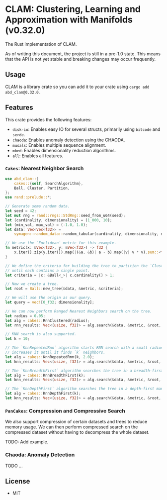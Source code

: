# CLAM: Clustering, Learning and Approximation with Manifolds (v0.32.0)

The Rust implementation of CLAM.

As of writing this document, the project is still in a pre-1.0 state.
This means that the API is not yet stable and breaking changes may occur frequently.

## Usage

CLAM is a library crate so you can add it to your crate using `cargo add abd_clam@0.32.0`.

## Features

This crate provides the following features:

- `disk-io`: Enables easy IO for several structs, primarily using `bitcode` and `serde`.
- `chaoda`: Enables anomaly detection using the CHAODA.
- `musals`: Enables multiple sequence alignment.
- `mbed`: Enables dimensionality reduction algorithms.
- `all`: Enables all features.

### `Cakes`: Nearest Neighbor Search

```rust
use abd_clam::{
    cakes::{self, SearchAlgorithm},
    Ball, Cluster, Partition,
};
use rand::prelude::*;

// Generate some random data.
let seed = 42;
let mut rng = rand::rngs::StdRng::seed_from_u64(seed);
let (cardinality, dimensionality) = (1_000, 10);
let (min_val, max_val) = (-1.0, 1.0);
let data: Vec<Vec<f32>> =
    symagen::random_data::random_tabular(cardinality, dimensionality, min_val, max_val, &mut rng);

// We use the `Euclidean` metric for this example.
fn metric(x: &Vec<f32>, y: &Vec<f32>) -> f32 {
    x.iter().zip(y.iter()).map(|(&a, &b)| a - b).map(|v| v * v).sum::<f32>().sqrt()
}

// We define the criteria for building the tree to partition the `Cluster`s
// until each contains a single point.
let criteria = |c: &Ball<_>| c.cardinality() > 1;

// Now we create a tree.
let root = Ball::new_tree(&data, &metric, &criteria);

// We will use the origin as our query.
let query = vec![0_f32; dimensionality];

// We can now perform Ranged Nearest Neighbors search on the tree.
let radius = 0.05;
let alg = cakes::RnnClustered(radius);
let rnn_results: Vec<(usize, f32)> = alg.search(&data, &metric, &root, &query);

// KNN search is also supported.
let k = 10;

// The `KnnRepeatedRnn` algorithm starts RNN search with a small radius and
// increases it until it finds `k` neighbors.
let alg = cakes::KnnRepeatedRnn(k, 2.0);
let knn_results: Vec<(usize, f32)> = alg.search(&data, &metric, &root, &query);

// The `KnnBreadthFirst` algorithm searches the tree in a breadth-first manner.
let alg = cakes::KnnBreadthFirst(k);
let knn_results: Vec<(usize, f32)> = alg.search(&data, &metric, &root, &query);

// The `KnnDepthFirst` algorithm searches the tree in a depth-first manner.
let alg = cakes::KnnDepthFirst(k);
let knn_results: Vec<(usize, f32)> = alg.search(&data, &metric, &root, &query);
```

### `PanCakes`: Compression and Compressive Search

We also support compression of certain datasets and trees to reduce memory usage.
We can then perform compressed search on the compressed dataset without having to decompress the whole dataset.

TODO: Add example.

<!-- ```rust
use abd_clam::{
    cakes::{self, ParSearchAlgorithm},
    cluster::{adapter::ParBallAdapter, ClusterIO, ParPartition},
    dataset::{AssociatesMetadataMut, DatasetIO},
    metric::Levenshtein,
    musals::{Aligner, CostMatrix, Sequence},
    pancakes::{CodecData, SquishyBall},
    Ball, Cluster, Dataset, FlatVec,
};

// We need an aligner to align the sequences for compression and decompression.

// We will be generating DNA/RNA sequence data for this example so we will use
// the default cost matrix for DNA sequences.
let cost_matrix = CostMatrix::<u16>::default();
let aligner = Aligner::new(&cost_matrix, b'-');

// We will generate some random string data using the `symagen` crate.
let alphabet = "ACTGN".chars().collect::<Vec<_>>();
let seed_length = 100;
let seed_string = symagen::random_edits::generate_random_string(seed_length, &alphabet);
let penalties = distances::strings::Penalties::default();
let num_clumps = 10;
let clump_size = 10;
let clump_radius = 3_u32;
let inter_clump_distance_range = (clump_radius * 5, clump_radius * 7);
let len_delta = seed_length / 10;
let (metadata, data) = symagen::random_edits::generate_clumped_data(
        &seed_string,
        penalties,
        &alphabet,
        num_clumps,
        clump_size,
        clump_radius,
        inter_clump_distance_range,
        len_delta,
    )
    .into_iter()
    .map(|(m, d)| (m, Sequence::new(d, Some(&aligner))))
    .unzip::<_, _, Vec<_>, Vec<_>>();

// We create a `FlatVec` dataset from the sequence data and assign metadata.
let data = FlatVec::new(data).unwrap().with_metadata(&metadata).unwrap();

// The dataset will use the `levenshtein` distance metric.
let metric = Levenshtein;

// We can serialize the dataset to disk without compression.
let temp_dir = tempdir::TempDir::new("readme-tests").unwrap();
let flat_path = temp_dir.path().join("strings.flat_vec");
data.write_to(&flat_path).unwrap();

// We build a tree from the dataset.
let criteria = |c: &Ball<_>| c.cardinality() > 1;
let seed = Some(42);
let ball = Ball::par_new_tree(&data, &metric, &criteria, seed);

// We can serialize the tree to disk.
let ball_path = temp_dir.path().join("strings.ball");
ball.write_to(&ball_path).unwrap();

// We can adapt the tree and dataset to allow for compression and compressed search.
let (squishy_ball, codec_data) = SquishyBall::par_from_ball_tree(ball, data, &metric);

// The metadata type still need to be adjusted manually. We are working on a solution for this.
let codec_data = codec_data.with_metadata(&metadata).unwrap();

// We can serialize the compressed dataset to disk.
let codec_path = temp_dir.path().join("strings.codec_data");
codec_data.write_to(&codec_path).unwrap();
// Note that serialization of `Sequence` types does not store the `Aligner`.

// We can serialize the compressed tree to disk.
let squishy_ball_path = temp_dir.path().join("strings.squishy_ball");
squishy_ball.write_to(&squishy_ball_path).unwrap();

// We can perform compressive search on the compressed dataset.
let query = &Sequence::new(seed_string, Some(&aligner));
let radius = 2;
let k = 10;

let alg = cakes::RnnClustered(radius);
let results: Vec<(usize, u16)> = alg.par_search(&codec_data, &metric, &squishy_ball, query);
assert!(!results.is_empty());

let alg = cakes::KnnRepeatedRnn(k, 2);
let results: Vec<(usize, u16)> = alg.par_search(&codec_data, &metric, &squishy_ball, query);
assert_eq!(results.len(), k);

let alg = cakes::KnnBreadthFirst(k);
let results: Vec<(usize, u16)> = alg.par_search(&codec_data, &metric, &squishy_ball, query);
assert_eq!(results.len(), k);

let alg = cakes::KnnDepthFirst(k);
let results: Vec<(usize, u16)> = alg.par_search(&codec_data, &metric, &squishy_ball, query);
assert_eq!(results.len(), k);

// The dataset can be deserialized from disk.
let flat_data: FlatVec<Sequence<u16>, String> = FlatVec::read_from(&flat_path).unwrap();

// The tree can be deserialized from disk.
let ball: Ball<u16> = Ball::read_from(&ball_path).unwrap();

// The compressed dataset can be deserialized from disk.
let codec_data: CodecData<Sequence<u16>, String> = CodecData::read_from(&codec_path).unwrap();
// Since the serialization of `Sequence` types does not store the `Aligner`, we
// need to manually set it.
let codec_data = codec_data.transform_centers(|s| s.with_aligner(&aligner));

// The compressed tree can be deserialized from disk.
let squishy_ball: SquishyBall<u16, Ball<_>> = SquishyBall::read_from(&squishy_ball_path).unwrap();
``` -->

### Chaoda: Anomaly Detection

TODO ...

## License

- MIT
